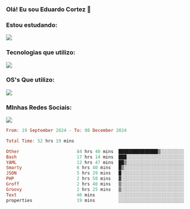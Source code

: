 ### Olá! Eu sou Eduardo Cortez 🤙


### Estou estudando: 

<p align="left">
  <a href="https://skillicons.dev">
    <img src="https://skillicons.dev/icons?i=kubernetes,terraform,redhat" />
  </a>
</p>

### Tecnologias que utilizo: 

<p align="left">
  <a href="https://skillicons.dev">
    <img src="https://skillicons.dev/icons?i=docker,mysql,postgres,git,aws,bash,jenkins,figma,grafana,nginx,notion,prometheus" />
  </a>
</p>

### OS's Que utilizo:

<p align="left">
  <a href="https://skillicons.dev">
    <img src="https://skillicons.dev/icons?i=linux,debian,ubuntu,apple" />
  </a>
</p>

### MInhas Redes Sociais:

<p align="left">
  <a href="https://skillicons.dev">
    <img src="https://skillicons.dev/icons?i=linkedin,github" />
  </a>
</p>

<!--START_SECTION:waka-->

```haskell
From: 19 September 2024 - To: 08 December 2024

Total Time: 52 hrs 19 mins

Other                      84 hrs 40 mins  ███████████████▒░░░░░░░░░   61.81 %
Bash                       17 hrs 14 mins  ███░░░░░░░░░░░░░░░░░░░░░░   12.58 %
YAML                       12 hrs 47 mins  ██▒░░░░░░░░░░░░░░░░░░░░░░   09.33 %
Smarty                     6 hrs 40 mins   █▒░░░░░░░░░░░░░░░░░░░░░░░   04.87 %
JSON                       5 hrs 29 mins   █░░░░░░░░░░░░░░░░░░░░░░░░   04.00 %
PHP                        2 hrs 58 mins   ▓░░░░░░░░░░░░░░░░░░░░░░░░   02.17 %
Groff                      2 hrs 40 mins   ▒░░░░░░░░░░░░░░░░░░░░░░░░   01.96 %
Groovy                     2 hrs 25 mins   ▒░░░░░░░░░░░░░░░░░░░░░░░░   01.77 %
Text                       46 mins         ░░░░░░░░░░░░░░░░░░░░░░░░░   00.57 %
properties                 19 mins         ░░░░░░░░░░░░░░░░░░░░░░░░░   00.24 %
```

<!--END_SECTION:waka-->
